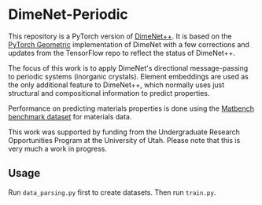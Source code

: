 # DimeNet-Periodic

This repository is a PyTorch version of [DimeNet++](https://github.com/klicperajo/dimenet). It is based on the [PyTorch Geometric](https://github.com/rusty1s/pytorch_geometric) implementation of DimeNet with a few corrections and updates from the TensorFlow repo to reflect the status of DimeNet++.

The focus of this work is to apply DimeNet's directional message-passing to periodic systems (inorganic crystals). Element embeddings are used as the only additional feature to DimeNet++, which normally uses just structural and compositional information to predict properties.

Performance on predicting materials properties is done using the [Matbench benchmark dataset](https://hackingmaterials.lbl.gov/automatminer/datasets.html) for materials data.

This work was supported by funding from the Undergraduate Research Opportunities Program at the University of Utah. Please note that this is very much a work in progress.

## Usage
Run `data_parsing.py` first to create datasets. Then run `train.py`.
